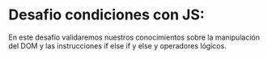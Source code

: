 # Desafio condiciones con JS:

En este desafío validaremos nuestros conocimientos sobre la manipulación del DOM y las
instrucciones if else if y else y operadores lógicos.
